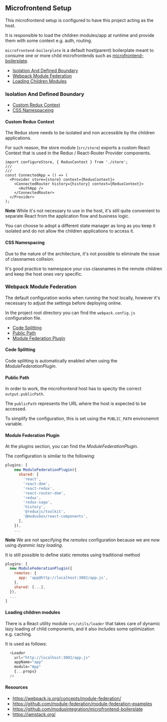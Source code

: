 ## Microfrontend Setup

This microfrontend setup is configured to have this project acting as the host.

It is responsible to load the children modules/app at runtime and provide them with some context e.g. auth, routing. 

`microfrontend-boilerplate` is a default host(parent) boilerplate meant to consume one or more child microfrontends such as [microfrontend-boilerplate](https://github.com/modusintegration/microfrontend-boilerplate).

- [Isolation And Defined Boundary](#isolation-and-defined-boundary)
- [Webpack Module Federation](#webpack-module-federation)
- [Loading Children Modules](#loading-children-modules)


### Isolation And Defined Boundary

- [Custom Redux Context](#custom-redux-context)
- [CSS Namespaceing](#css-namespacing)


#### Custom Redux Context

The Redux store needs to be isolated and non accessible by the children applications.

For such reason, the store module (`src/store`) exports a custom React Context that is used in the Redux / React-Router Provider components.

```tsx
import configureStore, { ReduxContext } from './store';
///
///
const ConnectedApp = () => (
  <Provider store={store} context={ReduxContext}>
    <ConnectedRouter history={history} context={ReduxContext}>
      <AuthApp />
    </ConnectedRouter>
  </Provider>
);
```

**Note** While it's not necessary to use  in the host, it's still quite convenient to separate React from the application flow and business logic.

You can choose to adopt a different state manager as long as you keep it isolated and do not allow the children applications to access it.

#### CSS Namespacing

Due to the nature of the architecture, it's not possible to eliminate the issue of classnames collision. 

It's good practice to namespace your css classnames in the remote children and keep the host ones very specific.


### Webpack Module Federation

The default configuration works when running the host locally, however it's necessary to adjust the settings before deploying online.

In the project root directory you can find the `webpack.config.js` configuration file.

- [Code Splitting](#code-splitting)
- [Public Path](#public-path)
- [Module Federation Plugin](#module-federation-plugin)

#### Code Splitting

Code splitting is automatically enabled when using the _ModuleFederationPlugin_.

#### Public Path

In order to work, the microfrontend host has to specity the correct `output.publicPath`.

The `publicPath` represents the URL where the host is expected to be accessed.

To simplify the configuration, this is set using the `PUBLIC_PATH` environemnt variable.


#### Module Federation Plugin

At the plugins section, you can find the _ModuleFederationPlugin_.

The configuration is similar to the following:
```javascript
plugins: [
    new ModuleFederationPlugin({
      shared: [
        'react',
        'react-dom',
        'react-redux',
        'react-router-dom',
        'redux',
        'redux-saga',
        'history',
        '@reduxjs/toolkit',
        '@modusbox/react-components',
      ],
    }),
    ...

```
**Note** We are not specifying the _remotes_ configuration because we are now using _dyanmic lazy loading_.

It is still possible to define static remotes using traditional method


```javascript
plugins: [
  new ModuleFederationPlugin({
    remotes: {
      app: 'app@http://localhost:3002/app.js',
    },
    shared: [...],
  }),
  ...
]
```

#### Loading children modules

There is a React utility module `src/utils/loader` that takes care of dynamic lazy loading of child components, and it also includes some optimization e.g. caching.

It is used as follows:
```javascript
  <Loader
    url="http://localhost:3002/app.js"
    appName="app"
    module="App"
    {...props}
  />
```

#### Resources

 - https://webpack.js.org/concepts/module-federation/
 - https://github.com/module-federation/module-federation-examples
 - https://github.com/modusintegration/microfrontend-boilerplate
 - https://jamstack.org/
